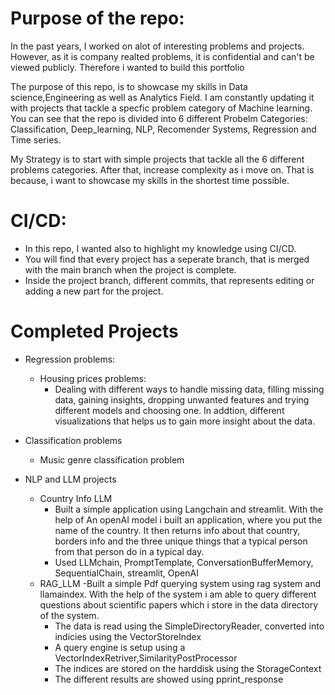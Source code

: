 # Purpose of the repo:
<p> In the past years, I worked on alot of interesting problems and projects. However, as it is company realted problems, it is confidential and can't be viewed publicly. Therefore i wanted to build this portfolio</p>

<p>The purpose of this repo, is to showcase my skills in Data science,Engineering as well as Analytics Field.
I am constantly updating it with projects that tackle a specfic problem category of Machine learning.
You can see that the repo is divided into 6 different  Probelm Categories: Classification, Deep_learning, NLP, Recomender Systems, Regression and Time series.</p>

<p>My Strategy is to start with simple projects that tackle all the 6 different problems categories. After that, increase complexity as i move on. That is because, i want to showcase my skills in the shortest time possible.</p>

# CI/CD:
- In this repo, I wanted also to highlight my knowledge using CI/CD.
- You will find that every project has a seperate branch, that is merged with the main branch when the project is complete.
- Inside the project branch, different commits, that represents editing or adding a new part for the project.

# Completed Projects

- Regression problems:
  - Housing prices problems:
    - Dealing with different ways to handle missing data, filling missing data, gaining insights, dropping unwanted features and trying different models and choosing one. In addtion, different visualizations that helps us to gain more insight about the data.
   
- Classification problems
  - Music genre classification problem

- NLP and LLM projects
  - Country Info LLM
    - Built a simple application using Langchain and streamlit. With the help of An openAI model i built an application, where you put the name of the country. It then returns info about that country, borders info and the three unique things that a typical person from that person do in a typical day.
    - Used LLMchain, PromptTemplate, ConversationBufferMemory, SequentialChain, streamlit, OpenAI
  - RAG_LLM
    -Built a simple Pdf querying system using rag system and llamaindex. With the help of the system i am able to query different questions about scientific papers which i store in the data directory of the system.
    - The data is read using the SimpleDirectoryReader, converted into indicies using the VectorStoreIndex
    - A query engine is setup using a VectorIndexRetriver,SimilarityPostProcessor
    - The indices are stored on the harddisk using the StorageContext
    - The different results are showed using pprint_response 
     
      
  
    



